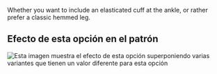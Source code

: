 Whether you want to include an elasticated cuff at the ankle, or rather prefer a classic hemmed leg.

## Efecto de esta opción en el patrón

![Esta imagen muestra el efecto de esta opción superponiendo varias variantes que tienen un valor diferente para esta opción](paco\_elasticatedhem\_sample.svg "Efecto de esta opción en el patrón")
